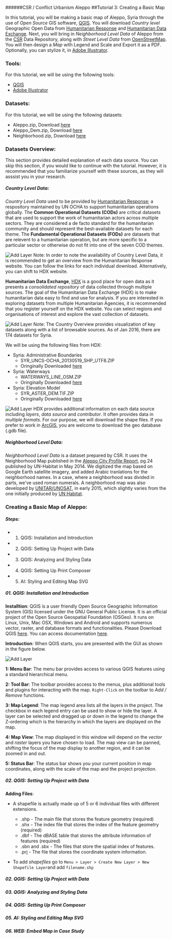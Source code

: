 ######CSR / Conflict Urbanism Aleppo 
##Tutorial 3: Creating a Basic Map

In this tutorial, you will be making a basic map of Aleppo, Syria through the use of *Open Source* GIS software, [QGIS](http://www.qgis.org/en/site/). You will download *Country level* Geographic Open Data from [Humanitarian Response](https://www.humanitarianresponse.info/) and [Humanitarian Data Exchange](https://data.hdx.rwlabs.org/). Next, you will bring in  *Neighborhood Level Data* of Aleppo from the [CSR](http://www.c4sr.columbia.edu/) Data Repository, along with *Street Level Data* from [OpenStreetMap](http://www.openstreetmap.org). You will then design a *Map* with Legend and Scale and Export it as a PDF. Optionally, you can stylize it, in [Adobe Illustrator](http://www.adobe.com/products/illustrator.html). 

### Tools:
For this tutorial, we will be using the following tools:
* [QGIS](http://www.qgis.org/en/site/)
* [Adobe Illustrator](http://www.adobe.com/products/illustrator.html)

### Datasets:
For this tutorial, we will be using the following datasets:
* Aleppo.zip, Download [here](/Tutorials/Tutorial3/Data/Aleppo.zip)
* Aleppo_Dem.zip, Download [here](/Tutorials/Tutorial3/Data/AleppoDem.zip)
* Neighborhood.zip, Download [here](/Tutorials/Tutorial3/Data/Neighborhood.zip)
  
### Datasets Overview:
This section provides detailed explanation of each data source. You can skip this section, if you would like to continue with the tutorial. However, it is recommended that you familiarize yourself with these sources, as they will asssist you in your research.

##### Country Level Data:
*Country Level Data* used to be provided by [Humanitarian Response](https://www.humanitarianresponse.info/en/applications/data); a respository maintained by UN OCHA to support humanitarian operations globally. The **Common Operational Datasets (CODs)** are critical datasets that are used to support the work of humanitarian actors across multiple sectors. They are considered a de facto standard for the humanitarian community and should represent the best-available datasets for each theme. The **Fundamental Operational Datasets (FODs)** are datasets that are relevent to a humanitarian operation, but are more specific to a particular sector or otherwise do not fit into one of the seven COD themes.</br>

![Add Layer](https://cloud.githubusercontent.com/assets/16892784/12637883/b46b94ce-c566-11e5-815b-a84ea83369fa.png)
Note: In order to note the availability of Country Level Data, it is recommended to get an overview from the Humanitarian Response website. You can follow the links for each individual download. Alternatively, you can shift to HDX website. 

**Humanitarian Data Exchange**, [HDX](https://data.hdx.rwlabs.org) is a good place for open data as it presents a *consolidated repository* of data collected through multiple sources. The goal of the Humanitarian Data Exchange (HDX) is to make humanitarian data easy to find and use for analysis. If you are interested in exploring datasets from multiple Humanitarian Agencies, it is recommended that you register yourself on the HDX website. You can select regions and organisations of interest and explore the vast collection of datasets. 

![Add Layer](https://cloud.githubusercontent.com/assets/16892784/12638623/b49177e2-c56c-11e5-9dca-7885710c4bc9.png)
Note: The Country Overview provides visualization of key datasets along with a list of browsable sources. As of Jan 2016, there are 174 datasets for Syria. 

We will be using the following files from HDX:
* Syria: Administrative Boundaries
  * SYR_UNCS-OCHA_20130519_SHP_UTF8.ZIP
  * Oringinally Downloaded [here](https://data.hdx.rwlabs.org/dataset/syrian-arab-republic-administrative-boundaries-populated-places)
* Syria: Waterways
  * WATERWAYS_LINE_OSM.ZIP
  * Oringinally Downloaded [here](https://data.hdx.rwlabs.org/dataset/syrian-arab-republic-water-bodies)
* Syria: Elevation Model
  * SYR_ASTER_DEM.TIF.ZIP
  * Oringinally Downloaded [here](https://data.hdx.rwlabs.org/dataset/syrian-arab-republic-elevation-model)

![Add Layer](https://cloud.githubusercontent.com/assets/16892784/12638628/bfa62092-c56c-11e5-8b71-05effc48373c.png)
HDX provides additional information on each data source including *layers*, *data source* and *contributor*. It often provides data in *multiple formats*. For our purpose, we will download the shape files. If you prefer to work in [ArcGIS](https://www.arcgis.com), you are welcome to download the geo database (.gdb file). 

##### Neighborhood Level Data:
*Neighborhood Level Data* is a dataset prepared by CSR. It uses the Neighborhood Map published in the [Aleppo City Profile Report](http://unhabitat.org/city-profile-aleppo-multi-sector-assessment/), pg.24 published by UN-Habitat in May 2014. We digitized the map based on Google Earth satellite imagery, and added Arabic tranlations for the neighborhood names. In a case, where a neighborhood was divided in parts, we've used roman numerals. A neighborhood map was also developed by [UNITAR/UNOSAT](http://www.unitar.org/unosat/), in early 2015, which slightly varies from the one initially produced by [UN Habitat](http://unhabitat.org/).  

### Creating a Basic Map of Aleppo:

##### Steps:
  * 01. QGIS: Installation and Introduction
  * 02. QGIS: Setting Up Project with Data
  * 03. QGIS: Analyzing and Styling Data
  * 04. QGIS: Setting Up Print Composer
  * 05. AI: Styling and Editing Map SVG

##### 01. QGIS: Installation and Introduction
**Installtion**: 
QGIS is a user friendly Open Source Geographic Information System (GIS) licensed under the GNU General Public License. It is an official project of the Open Source Geospatial Foundation (OSGeo). It runs on Linux, Unix, Mac OSX, Windows and Android and supports numerous vector, raster, and database formats and functionalities. 
Please Download QGIS [here](https://www.qgis.org/en/site/forusers/download.html). You can access documentation [here](http://www.qgis.org/en/docs/index.html).

**Introduction**:
When QGIS starts, you are presented with the GUI as shown in the figure below. 

![Add Layer](https://cloud.githubusercontent.com/assets/16892784/12638635/cfd7830c-c56c-11e5-9eea-ab1ff987107d.png)

**1: Menu Bar**: 
The menu bar provides access to various QGIS features using a standard hierarchical menu.

**2: Tool Bar**: 
The toolbar provides access to the menus, plus additional tools and plugins for interacting with the map. `Right-Click` on the toolbar to *Add / Remove* functions.

**3: Map Legend**:
The map legend area lists all the layers in the project. The checkbox in each legend entry can be used to show or hide the layer. A layer can be selected and dragged up or down in the legend to change the Z-ordering which is the hierarchy in which the layers are displayed on the map.

**4: Map View**:
The map displayed in this window will depend on the *vector* and *raster* layers you have chosen to load. The map view can be panned, shifting the focus of the map display to another region, and it can be zoomed in and out. 

**5: Status Bar**:
The status bar shows you your current position in map coordinates, along with the scale of the map and the project projection. 

##### 02. QGIS: Setting Up Project with Data
**Adding Files**: 
* A shapefile is actually made up of 5 or 6 individual files with different extensions.
  * .shp - The main file that stores the feature geometry (required)
  * .shx - The index file that stores the index of the feature geometry (required)
  * .dbf - The dBASE table that stores the attribute information of features (required)
  * .sbn and .sbx - The files that store the spatial index of features.
  * .prj - The file that stores the coordinate system information.

* To add *shapefiles* go to `Menu > Layer > Create New Layer > New Shapefile Layer`and add `filename.shp` 



##### 02. QGIS: Setting Up Project with Data

##### 03. QGIS: Analyzing and Styling Data

##### 04. QGIS: Setting Up Print Composer

##### 05. AI: Styling and Editing Map SVG 

##### 06. WEB: Embed Map in Case Study

